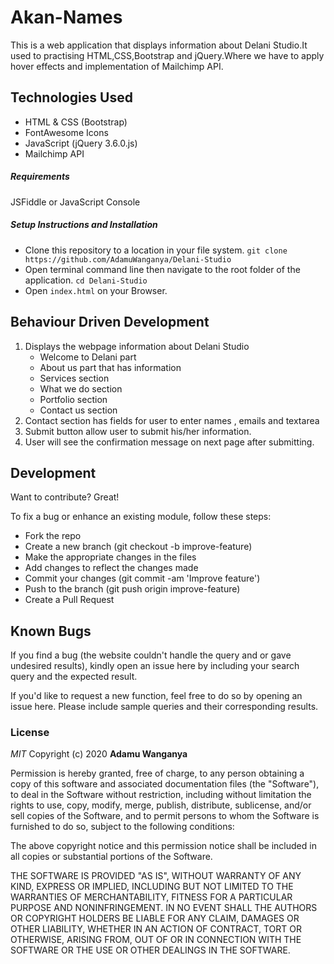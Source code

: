 # Akan-Names

This is a web application that displays information about Delani Studio.It used to practising HTML,CSS,Bootstrap and jQuery.Where we have to apply hover effects and  implementation of Mailchimp API.


## Technologies Used

- HTML & CSS (Bootstrap)
- FontAwesome Icons
- JavaScript (jQuery 3.6.0.js)
- Mailchimp API

##### Requirements

JSFiddle or JavaScript Console

##### Setup Instructions and Installation

- Clone this repository to a location in your file system. `git clone https://github.com/AdamuWanganya/Delani-Studio`
- Open terminal command line then navigate to the root folder of the application. `cd Delani-Studio`
- Open `index.html` on your Browser.


## Behaviour Driven Development

1. Displays the webpage information about Delani Studio
   - Welcome to Delani part
   - About us part that has information
   - Services section
   - What we do section
   - Portfolio section
   - Contact us section
2. Contact section has fields for user to enter names , emails and textarea 
3. Submit button allow user to submit his/her information.
4. User will see the confirmation message on next page after submitting.
  

## Development

Want to contribute? Great!

To fix a bug or enhance an existing module, follow these steps:
- Fork the repo
- Create a new branch (git checkout -b improve-feature)
- Make the appropriate changes in the files
- Add changes to reflect the changes made
- Commit your changes (git commit -am 'Improve feature')
- Push to the branch (git push origin improve-feature)
- Create a Pull Request


## Known Bugs

If you find a bug (the website couldn't handle the query and or gave undesired results), kindly open an issue here by including your search query and the expected result.

If you'd like to request a new function, feel free to do so by opening an issue here. Please include sample queries and their corresponding results.




### License

*MIT*
Copyright (c) 2020 **Adamu Wanganya**

Permission is hereby granted, free of charge, to any person obtaining a copy of this software and associated documentation files (the "Software"), to deal in the Software without restriction, including without limitation the rights to use, copy, modify, merge, publish, distribute, sublicense, and/or sell copies of the Software, and to permit persons to whom the Software is furnished to do so, subject to the following conditions:

The above copyright notice and this permission notice shall be included in all copies or substantial portions of the Software.

THE SOFTWARE IS PROVIDED "AS IS", WITHOUT WARRANTY OF ANY KIND, EXPRESS OR IMPLIED, INCLUDING BUT NOT LIMITED TO THE WARRANTIES OF MERCHANTABILITY, FITNESS FOR A PARTICULAR PURPOSE AND NONINFRINGEMENT. IN NO EVENT SHALL THE AUTHORS OR COPYRIGHT HOLDERS BE LIABLE FOR ANY CLAIM, DAMAGES OR OTHER LIABILITY, WHETHER IN AN ACTION OF CONTRACT, TORT OR OTHERWISE, ARISING FROM, OUT OF OR IN CONNECTION WITH THE SOFTWARE OR THE USE OR OTHER DEALINGS IN THE SOFTWARE.
